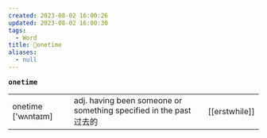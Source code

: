 ```yaml
---
created: 2023-08-02 16:00:26
updated: 2023-08-02 16:00:30
tags:
  - Word
title: 📖onetime
aliases:
  - null
---
```


<pre><strong>onetime</strong></pre>
|   |   |   |
|---|---|---|
|onetime ['wʌntaɪm]|adj. having been someone or something specified in the past 过去的|[[erstwhile]]|